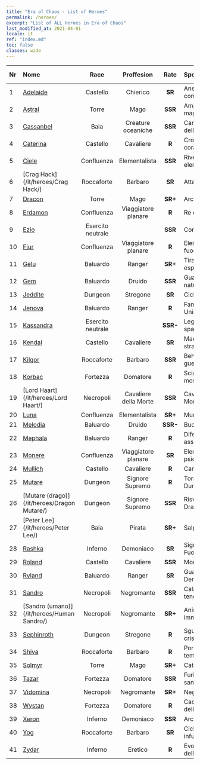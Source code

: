 ```yaml
---
title: "Era of Chaos - List of Heroes"
permalink: /heroes/
excerpt: "List of ALL Heroes in Era of Chaos"
last_modified_at: 2021-04-01
locale: it
ref: "index.md"
toc: false
classes: wide
---
```

  | Nr |    Nome    |  Race   |  Proffesion   |  Rate  |    Specialty     | User Rate  | 
  |:---|:-----------|:-------:|:-------------:|:------:|:-----------------|:----:|
  | 1 | [Adelaide](/it/heroes/Adelaide/) | Castello | Chierico | **SR** |  Anello congelante | R+ |
  | 2 | [Astral](/it/heroes/Astral/) | Torre | Mago | **SSR** |  Amplificazione magica | SSR |
  | 3 | [Cassanbel](/it/heroes/Cassanbel/) | Baia | Creature oceaniche | **SSR** |  Canto dell'oceano | SSR |
  | 4 | [Caterina](/it/heroes/Catherine/) | Castello | Cavaliere | **R** |  Crociato corazzato | R |
  | 5 | [Ciele](/it/heroes/Ciele/) | Confluenza | Elementalista | **SSR** |  Riverbero elementale | SSR |
  | 6 | [Crag Hack](/it/heroes/Crag Hack/) | Roccaforte | Barbaro | **SR** |  Attacco | R+ |
  | 7 | [Dracon](/it/heroes/Dracon/) | Torre | Mago | **SR+** |  Arcistregone | R |
  | 8 | [Erdamon](/it/heroes/Erdamon/) | Confluenza | Viaggiatore planare | **R** |  Re delle Rocce | R |
  | 9 | [Ezio](/it/heroes/Ezio/) | Esercito neutrale |  | **SSR** |  Confraternita | R+ |
  | 10 | [Fiur](/it/heroes/Fiur/) | Confluenza | Viaggiatore planare | **R** |  Elementale del fuoco | R |
  | 11 | [Gelu](/it/heroes/Gelu/) | Baluardo | Ranger | **SR+** |  Tiratore esperto | SR+ |
  | 12 | [Gem](/it/heroes/Gem/) | Baluardo | Druido | **SSR** |  Guarigione naturale | SSR |
  | 13 | [Jeddite](/it/heroes/Jeddite/) | Dungeon | Stregone | **SR** |  Ciclo vitale | SR |
  | 14 | [Jenova](/it/heroes/Jenova/) | Baluardo | Ranger | **R** |  Fanciulla degli Unicorni | R |
  | 15 | [Kassandra](/it/heroes/Kassandra/) | Esercito neutrale |  | **SSR-** |  Legione spartana | R |
  | 16 | [Kendal](/it/heroes/Kendal/) | Castello | Cavaliere | **SR** |  Maestro stratega | R |
  | 17 | [Kilgor](/it/heroes/Kilgor/) | Roccaforte | Barbaro | **SSR** |  Behemoth da guerra | SSR |
  | 18 | [Korbac](/it/heroes/Korbac/) | Fortezza | Domatore | **R** |  Sciame di mosche | R |
  | 19 | [Lord Haart](/it/heroes/Lord Haart/) | Necropoli | Cavaliere della Morte | **SSR** |  Cavaliere della Morte | SR- |
  | 20 | [Luna](/it/heroes/Luna/) | Confluenza | Elementalista | **SR+** |  Muro infernale | R |
  | 21 | [Melodia](/it/heroes/Melodia/) | Baluardo | Druido | **SSR-** |  Buona sorte | R |
  | 22 | [Mephala](/it/heroes/Mephala/) | Baluardo | Ranger | **R** |  Difesa assoluta | R |
  | 23 | [Monere](/it/heroes/Monere/) | Confluenza | Viaggiatore planare | **SR** |  Elementale psichico | R |
  | 24 | [Mullich](/it/heroes/Mullich/) | Castello | Cavaliere | **R** |  Carica | R+ |
  | 25 | [Mutare](/it/heroes/Mutare/) | Dungeon | Signore Supremo | **R** |  Torrente del Dungeon | R |
  | 26 | [Mutare (drago)](/it/heroes/Dragon Mutare/) | Dungeon | Signore Supremo | **SSR** |  Risveglio del Drago | SSR |
  | 27 | [Peter Lee](/it/heroes/Peter Lee/) | Baia | Pirata | **SR+** |  Salpa | R+ |
  | 28 | [Rashka](/it/heroes/Rashka/) | Inferno | Demoniaco | **SR** |  Signore del Fuoco | R |
  | 29 | [Roland](/it/heroes/Roland/) | Castello | Cavaliere | **SSR** |  Morale elevato | SR+ |
  | 30 | [Ryland](/it/heroes/Ryland/) | Baluardo | Ranger | **SR** |  Guardia Dendroide | R |
  | 31 | [Sandro](/it/heroes/Sandro/) | Necropoli | Negromante | **SSR** |  Calar delle tenebre | SSR |
  | 32 | [Sandro (umano)](/it/heroes/Human Sandro/) | Necropoli | Negromante | **SR+** |  Anima immortale | SR |
  | 33 | [Sephinroth](/it/heroes/Sephinroth/) | Dungeon | Stregone | **R** |  Sguardo cristallizzante | R |
  | 34 | [Shiva](/it/heroes/Shiva/) | Roccaforte | Barbaro | **R** |  Portatore di tempeste | R |
  | 35 | [Solmyr](/it/heroes/Solmyr/) | Torre | Mago | **SR+** |  Catena di luce | SR |
  | 36 | [Tazar](/it/heroes/Tazar/) | Fortezza | Domatore | **SSR** |  Furia sanguinaria | SR |
  | 37 | [Vidomina](/it/heroes/Vidomina/) | Necropoli | Negromante | **SR+** |  Negromante | R |
  | 38 | [Wystan](/it/heroes/Wystan/) | Fortezza | Domatore | **R** |  Cacciatore della palude | R |
  | 39 | [Xeron](/it/heroes/Xeron/) | Inferno | Demoniaco | **SSR** |  Arcidiavolo | SSR |
  | 40 | [Yog](/it/heroes/Yog/) | Roccaforte | Barbaro | **SR** |  Ciclope infuriato | SR |
  | 41 | [Zydar](/it/heroes/Zydar/) | Inferno | Eretico | **R** |  Evocazione dell'Inferno | R |
